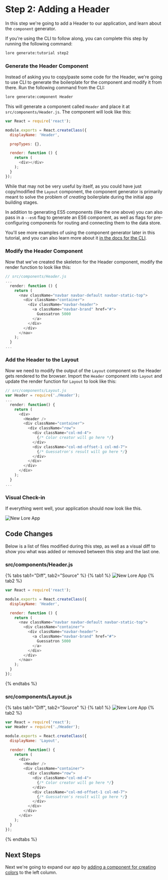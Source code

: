 # Step 2: Adding a Header

In this step we're going to add a Header to our application, and learn about the `component` generator.

If you're using the CLI to follow along, you can complete this step by running the following command:

```sh
lore generate:tutorial step2
```

### Generate the Header Component

Instead of asking you to copy/paste some code for the Header, we're going to use CLI to generate the boilerplate for 
the component and modify it from there. Run the following command from the CLI:

```sh
lore generate:component Header
```

This will generate a component called `Header` and place it at `src/components/Header.js`. The component will look 
like this:
 
```js
var React = require('react');

module.exports = React.createClass({
  displayName: 'Header',

  propTypes: {},

  render: function () {
    return (
      <div></div>
    );
  }
});
```

While that may not be very useful by itself, as you could have just copy/modified the `Layout` component, the component
generator is primarily meant to solve the problem of *creating* boilerplate during the initial app building stages. 

In addition to generating ES5 components (like the one above) you can also pass in a `--es6` flag to generate an ES6 
component, as well as flags for pre-configuring components for routing and connecting them to the data store.

You'll see more examples of using the component generator later in this tutorial, and you can also learn more
about it [in the docs for the CLI](../cli/GenerateComponent.md).

### Modify the Header Component

Now that we've created the skeleton for the Header component, modify the render function to look like this:

```js
// src/components/Header.js
...
  render: function () {
    return (
      <nav className="navbar navbar-default navbar-static-top">
        <div className="container">
          <div className="navbar-header">
            <a className="navbar-brand" href="#">
              Guessatron 5000
            </a>
          </div>
        </div>
      </nav>
    );
  }
...
```

### Add the Header to the Layout

Now we need to modify the output of the `Layout` component so the Header gets rendered to the browser. Import the 
`Header` component into `Layout` and update the render function for `Layout` to look like this:

```js
// src/components/Layout.js
var Header = require('./Header');
...
  render: function() {
    return (
      <div>
        <Header />
        <div className="container">
          <div className="row">
            <div className="col-md-4">
              {/* Color creator will go here */}
            </div>
            <div className="col-md-offset-1 col-md-7">
              {/* Guessatron's result will go here */}
            </div>
          </div>
        </div>
      </div>
    );
  }
...
```

### Visual Check-in

If everything went well, your application should now look like this.

![New Lore App](../../images/step2-visual.png)

## Code Changes

Below is a list of files modified during this step, as well as a visual diff to show you what was added or removed 
between this step and the last one.

### src/components/Header.js

{% tabs tab1="Diff", tab2="Source" %}
{% tab1 %}
![New Lore App](../../images/step2-diff-header.png)
{% tab2 %}
```js
var React = require('react');

module.exports = React.createClass({
  displayName: 'Header',

  render: function () {
    return (
      <nav className="navbar navbar-default navbar-static-top">
        <div className="container">
          <div className="navbar-header">
            <a className="navbar-brand" href="#">
              Guessatron 5000
            </a>
          </div>
        </div>
      </nav>
    );
  }
});
```
{% endtabs %}

### src/components/Layout.js

{% tabs tab1="Diff", tab2="Source" %}
{% tab1 %}
![New Lore App](../../images/step2-diff-layout.png)
{% tab2 %}
```js
var React = require('react');
var Header = require('./Header');

module.exports = React.createClass({
  displayName: 'Layout',

  render: function() {
    return (
      <div>
        <Header />
        <div className="container">
          <div className="row">
            <div className="col-md-4">
              {/* Color creator will go here */}
            </div>
            <div className="col-md-offset-1 col-md-7">
              {/* Guessatron's result will go here */}
            </div>
          </div>
        </div>
      </div>
    );
  }
});
```
{% endtabs %}

## Next Steps

Next we're going to expand our app by [adding a component for creating colors](./Step3.md) to the left column.
